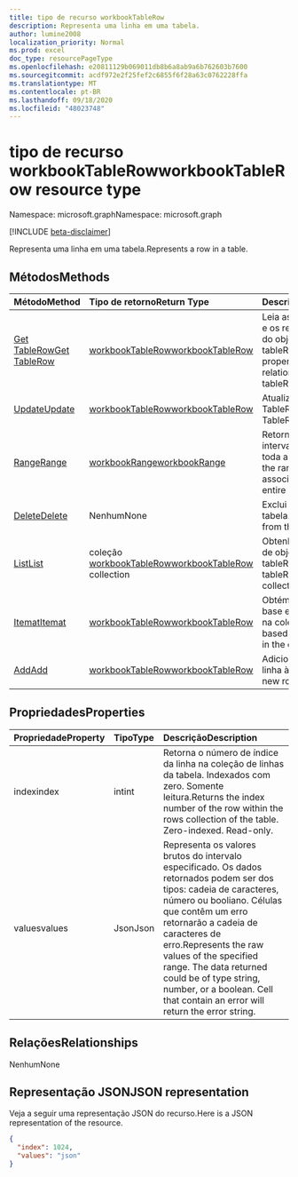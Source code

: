 ```yaml
---
title: tipo de recurso workbookTableRow
description: Representa uma linha em uma tabela.
author: lumine2008
localization_priority: Normal
ms.prod: excel
doc_type: resourcePageType
ms.openlocfilehash: e20811129b069011db8b6a8ab9a6b762603b7600
ms.sourcegitcommit: acdf972e2f25fef2c6855f6f28a63c0762228ffa
ms.translationtype: MT
ms.contentlocale: pt-BR
ms.lasthandoff: 09/18/2020
ms.locfileid: "48023748"
---
```

# <a name="workbooktablerow-resource-type"></a><span data-ttu-id="f99f4-103">tipo de recurso workbookTableRow</span><span class="sxs-lookup"><span data-stu-id="f99f4-103">workbookTableRow resource type</span></span>

<span data-ttu-id="f99f4-104">Namespace: microsoft.graph</span><span class="sxs-lookup"><span data-stu-id="f99f4-104">Namespace: microsoft.graph</span></span>

[!INCLUDE [beta-disclaimer](../../includes/beta-disclaimer.md)]

<span data-ttu-id="f99f4-105">Representa uma linha em uma tabela.</span><span class="sxs-lookup"><span data-stu-id="f99f4-105">Represents a row in a table.</span></span>


## <a name="methods"></a><span data-ttu-id="f99f4-106">Métodos</span><span class="sxs-lookup"><span data-stu-id="f99f4-106">Methods</span></span>

| <span data-ttu-id="f99f4-107">Método</span><span class="sxs-lookup"><span data-stu-id="f99f4-107">Method</span></span>           | <span data-ttu-id="f99f4-108">Tipo de retorno</span><span class="sxs-lookup"><span data-stu-id="f99f4-108">Return Type</span></span>    |<span data-ttu-id="f99f4-109">Descrição</span><span class="sxs-lookup"><span data-stu-id="f99f4-109">Description</span></span>|
|:---------------|:--------|:----------|
|[<span data-ttu-id="f99f4-110">Get TableRow</span><span class="sxs-lookup"><span data-stu-id="f99f4-110">Get TableRow</span></span>](../api/tablerow-get.md) | [<span data-ttu-id="f99f4-111">workbookTableRow</span><span class="sxs-lookup"><span data-stu-id="f99f4-111">workbookTableRow</span></span>](workbooktablerow.md) |<span data-ttu-id="f99f4-112">Leia as propriedades e os relacionamentos do objeto tableRow.</span><span class="sxs-lookup"><span data-stu-id="f99f4-112">Read properties and relationships of tableRow object.</span></span>|
|[<span data-ttu-id="f99f4-113">Update</span><span class="sxs-lookup"><span data-stu-id="f99f4-113">Update</span></span>](../api/tablerow-update.md) | [<span data-ttu-id="f99f4-114">workbookTableRow</span><span class="sxs-lookup"><span data-stu-id="f99f4-114">workbookTableRow</span></span>](workbooktablerow.md)  |<span data-ttu-id="f99f4-115">Atualize o objeto TableRow.</span><span class="sxs-lookup"><span data-stu-id="f99f4-115">Update TableRow object.</span></span> |
|[<span data-ttu-id="f99f4-116">Range</span><span class="sxs-lookup"><span data-stu-id="f99f4-116">Range</span></span>](../api/tablerow-range.md)|[<span data-ttu-id="f99f4-117">workbookRange</span><span class="sxs-lookup"><span data-stu-id="f99f4-117">workbookRange</span></span>](workbookrange.md)|<span data-ttu-id="f99f4-118">Retorna o objeto de intervalo associado a toda a linha.</span><span class="sxs-lookup"><span data-stu-id="f99f4-118">Returns the range object associated with the entire row.</span></span>|
|[<span data-ttu-id="f99f4-119">Delete</span><span class="sxs-lookup"><span data-stu-id="f99f4-119">Delete</span></span>](../api/tablerow-delete.md)|<span data-ttu-id="f99f4-120">Nenhum</span><span class="sxs-lookup"><span data-stu-id="f99f4-120">None</span></span>|<span data-ttu-id="f99f4-121">Exclui a linha da tabela.</span><span class="sxs-lookup"><span data-stu-id="f99f4-121">Deletes the row from the table.</span></span>|
|[<span data-ttu-id="f99f4-122">List</span><span class="sxs-lookup"><span data-stu-id="f99f4-122">List</span></span>](../api/tablerow-list.md) | <span data-ttu-id="f99f4-123">coleção [workbookTableRow](workbooktablerow.md)</span><span class="sxs-lookup"><span data-stu-id="f99f4-123">[workbookTableRow](workbooktablerow.md) collection</span></span> |<span data-ttu-id="f99f4-124">Obtenha uma coleção de objetos tableRow.</span><span class="sxs-lookup"><span data-stu-id="f99f4-124">Get tableRow object collection.</span></span> |
|[<span data-ttu-id="f99f4-125">Itemat</span><span class="sxs-lookup"><span data-stu-id="f99f4-125">Itemat</span></span>](../api/tablerowcollection-itemat.md)|[<span data-ttu-id="f99f4-126">workbookTableRow</span><span class="sxs-lookup"><span data-stu-id="f99f4-126">workbookTableRow</span></span>](workbooktablerow.md)|<span data-ttu-id="f99f4-127">Obtém uma linha com base em sua posição na coleção.</span><span class="sxs-lookup"><span data-stu-id="f99f4-127">Gets a row based on its position in the collection.</span></span>|
|[<span data-ttu-id="f99f4-128">Add</span><span class="sxs-lookup"><span data-stu-id="f99f4-128">Add</span></span>](../api/tablerowcollection-add.md)|[<span data-ttu-id="f99f4-129">workbookTableRow</span><span class="sxs-lookup"><span data-stu-id="f99f4-129">workbookTableRow</span></span>](workbooktablerow.md)|<span data-ttu-id="f99f4-130">Adiciona uma nova linha à tabela.</span><span class="sxs-lookup"><span data-stu-id="f99f4-130">Adds a new row to the table.</span></span>|

## <a name="properties"></a><span data-ttu-id="f99f4-131">Propriedades</span><span class="sxs-lookup"><span data-stu-id="f99f4-131">Properties</span></span>
| <span data-ttu-id="f99f4-132">Propriedade</span><span class="sxs-lookup"><span data-stu-id="f99f4-132">Property</span></span>     | <span data-ttu-id="f99f4-133">Tipo</span><span class="sxs-lookup"><span data-stu-id="f99f4-133">Type</span></span>   |<span data-ttu-id="f99f4-134">Descrição</span><span class="sxs-lookup"><span data-stu-id="f99f4-134">Description</span></span>|
|:---------------|:--------|:----------|
|<span data-ttu-id="f99f4-135">index</span><span class="sxs-lookup"><span data-stu-id="f99f4-135">index</span></span>|<span data-ttu-id="f99f4-136">int</span><span class="sxs-lookup"><span data-stu-id="f99f4-136">int</span></span>|<span data-ttu-id="f99f4-p101">Retorna o número de índice da linha na coleção de linhas da tabela. Indexados com zero. Somente leitura.</span><span class="sxs-lookup"><span data-stu-id="f99f4-p101">Returns the index number of the row within the rows collection of the table. Zero-indexed. Read-only.</span></span>|
|<span data-ttu-id="f99f4-140">values</span><span class="sxs-lookup"><span data-stu-id="f99f4-140">values</span></span>|<span data-ttu-id="f99f4-141">Json</span><span class="sxs-lookup"><span data-stu-id="f99f4-141">Json</span></span>|<span data-ttu-id="f99f4-p102">Representa os valores brutos do intervalo especificado. Os dados retornados podem ser dos tipos: cadeia de caracteres, número ou booliano. Células que contêm um erro retornarão a cadeia de caracteres de erro.</span><span class="sxs-lookup"><span data-stu-id="f99f4-p102">Represents the raw values of the specified range. The data returned could be of type string, number, or a boolean. Cell that contain an error will return the error string.</span></span>|

## <a name="relationships"></a><span data-ttu-id="f99f4-145">Relações</span><span class="sxs-lookup"><span data-stu-id="f99f4-145">Relationships</span></span>
<span data-ttu-id="f99f4-146">Nenhum</span><span class="sxs-lookup"><span data-stu-id="f99f4-146">None</span></span>


## <a name="json-representation"></a><span data-ttu-id="f99f4-147">Representação JSON</span><span class="sxs-lookup"><span data-stu-id="f99f4-147">JSON representation</span></span>

<span data-ttu-id="f99f4-148">Veja a seguir uma representação JSON do recurso.</span><span class="sxs-lookup"><span data-stu-id="f99f4-148">Here is a JSON representation of the resource.</span></span>

<!-- {
  "blockType": "resource",
  "optionalProperties": [

  ],
  "@odata.type": "microsoft.graph.workbookTableRow"
}-->

```json
{
  "index": 1024,
  "values": "json"
}

```

<!-- uuid: 8fcb5dbc-d5aa-4681-8e31-b001d5168d79
2015-10-25 14:57:30 UTC -->
<!--
{
  "type": "#page.annotation",
  "description": "TableRow resource",
  "keywords": "",
  "section": "documentation",
  "tocPath": "",
  "suppressions": []
}
-->


